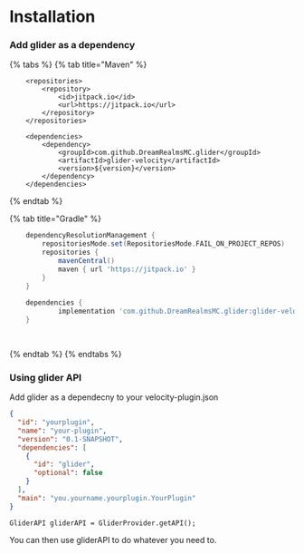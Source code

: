 # Installation

### Add glider as a dependency

{% tabs %}
{% tab title="Maven" %}
```
    <repositories>
    	<repository>
    	    <id>jitpack.io</id>
    	    <url>https://jitpack.io</url>
    	</repository>
    </repositories>
	
    <dependencies>
        <dependency>
            <groupId>com.github.DreamRealmsMC.glider</groupId>
            <artifactId>glider-velocity</artifactId>
            <version>${version}</version>
        </dependency>
    </dependencies>
```
{% endtab %}

{% tab title="Gradle" %}
```gradle
	dependencyResolutionManagement {
		repositoriesMode.set(RepositoriesMode.FAIL_ON_PROJECT_REPOS)
		repositories {
			mavenCentral()
			maven { url 'https://jitpack.io' }
		}
	}
	
	dependencies {
	        implementation 'com.github.DreamRealmsMC.glider:glider-velocity:${version}'
	}
	
	
```
{% endtab %}
{% endtabs %}



### Using glider API

Add glider as a dependecny to your velocity-plugin.json

```json
{
  "id": "yourplugin",
  "name": "your-plugin",
  "version": "0.1-SNAPSHOT",
  "dependencies": [
    {
      "id": "glider",
      "optional": false
    }
  ],
  "main": "you.yourname.yourplugin.YourPlugin"
}
```

```
GliderAPI gliderAPI = GliderProvider.getAPI();
```

You can then use gliderAPI to do whatever you need to.

